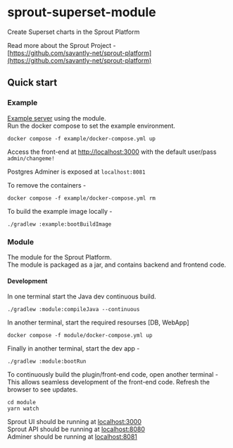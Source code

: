 # sprout-superset-module
Create Superset charts in the Sprout Platform

Read more about the Sprout Project -  
[https://github.com/savantly-net/sprout-platform](https://github.com/savantly-net/sprout-platform)


## Quick start

### Example
[Example server](./example) using the module.  
Run the docker compose to set the example environment.  

```
docker compose -f example/docker-compose.yml up
```

Access the front-end at [http://localhost:3000](http://localhost:3000) 
with the default user/pass `admin/changeme!`

Postgres Adminer is exposed at `localhost:8081`

To remove the containers -  

```
docker compose -f example/docker-compose.yml rm
```

To build the example image locally - 
```
./gradlew :example:bootBuildImage
```

### Module
The module for the Sprout Platform.   
The module is packaged as a jar, and contains backend and frontend code.  

#### Development 
In one terminal start the Java dev continuous build.  

```
./gradlew :module:compileJava --continuous
```

In another terminal, start the required resourses [DB, WebApp]

```
docker compose -f module/docker-compose.yml up
```

Finally in another terminal, start the dev app -  

```
./gradlew :module:bootRun
```

To continuously build the plugin/front-end code, open another terminal - 
This allows seamless development of the front-end code. Refresh the browser to see updates.  

```
cd module
yarn watch
```

Sprout UI should be running at [localhost:3000](http://localhost:3000)  
Sprout API should be running at [localhost:8080](http://localhost:8080)  
Adminer should be running at [localhost:8081](http://localhost:8081)  

